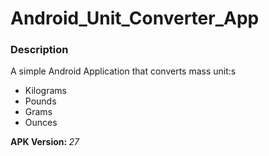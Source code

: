 # Android_Unit_Converter_App

<h3>Description</h3>
<p> A simple Android Application that converts mass unit:s</p>
<ul>
  <li>Kilograms</li>
  <li>Pounds</li>
  <li>Grams</li>
  <li>Ounces</li>
</ul>

<b>APK Version: </b><i>27</i>

